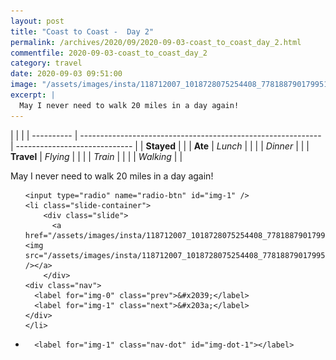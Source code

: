 ```yaml
---
layout: post
title: "Coast to Coast -  Day 2"
permalink: /archives/2020/09/2020-09-03-coast_to_coast_day_2.html
commentfile: 2020-09-03-coast_to_coast_day_2
category: travel
date: 2020-09-03 09:51:00
image: "/assets/images/insta/118712007_1018728075254408_7781887901799512167_n_17874270922844060.jpg"
excerpt: |
  May I never need to walk 20 miles in a day again!
---
```


|            |                                                              |
| ---------- | ------------------------------------------------------------ | ----------------------------- |
| **Stayed** |  |
| **Ate**    | _Lunch_                                                      |          |
|            | _Dinner_                                                     |          |
| **Travel** | _Flying_                                                     |          |
|            | _Train_                                                      |          |
|            | _Walking_                                                    |          |


May I never need to walk 20 miles in a day again!


<ul class="slides">

    <input type="radio" name="radio-btn" id="img-1" />
    <li class="slide-container">
        <div class="slide">
          <a href="/assets/images/insta/118712007_1018728075254408_7781887901799512167_n_17874270922844060.jpg"><img src="/assets/images/insta/118712007_1018728075254408_7781887901799512167_n_17874270922844060.jpg" /></a>
        </div>
    <div class="nav">
      <label for="img-0" class="prev">&#x2039;</label>
      <label for="img-1" class="next">&#x203a;</label>
    </div>
    </li>
			
<li class="nav-dots">

      <label for="img-1" class="nav-dot" id="img-dot-1"></label>

</li>
</ul>        
             

		